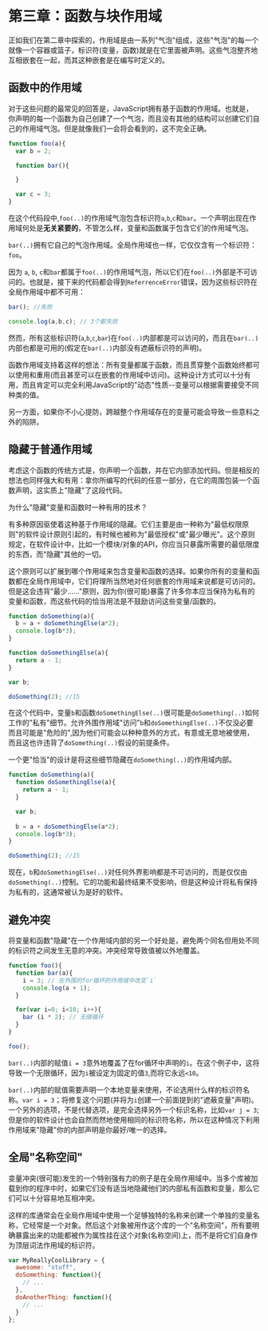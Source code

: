 # 第三章：函数与块作用域

正如我们在第二章中探索的，作用域是由一系列"气泡"组成，这些"气泡"的每一个就像一个容器或篮子，标识符(变量，函数)就是在它里面被声明。这些气泡整齐地互相嵌套在一起，而其这种嵌套是在编写时定义的。

## 函数中的作用域

对于这些问题的最常见的回答是，JavaScript拥有基于函数的作用域。也就是，你声明的每一个函数为自己创建了一个气泡，而且没有其他的结构可以创建它们自己的作用域气泡。但是就像我们一会将会看到的，这不完全正确。

```js
function foo(a){
  var b = 2;

  function bar(){

  }

  var c = 3;
}
```

在这个代码段中,`foo(..)`的作用域气泡包含标识符`a`,`b`,`c`和`bar`。一个声明出现在作用域何处是**无关紧要的**，不管怎么样，变量和函数属于包含它们的作用域气泡。

`bar(..)`拥有它自己的气泡作用域。全局作用域也一样，它仅仅含有一个标识符：`foo`。

因为 `a`, `b`, `c`和`bar`都属于`foo(..)`的作用域气泡，所以它们在`foo(..)`外部是不可访问的。也就是，接下来的代码都会得到`ReferrenceError`错误，因为这些标识符在全局作用域中都不可用：

```js
bar(); //失败

console.log(a,b,c); // 3个都失败
```

然而，所有这些标识符(`a`,`b`,`c`,`bar`)在`foo(..)`内部都是可以访问的，而且在`bar(..)`内部也都是可用的(假定在`bar(..)`内部没有遮蔽标识符的声明)。

函数作用域支持着这样的想法：所有变量都属于函数，而且贯穿整个函数始终都可以使用和重用(而且甚至可以在嵌套的作用域中访问)。这种设计方式可以十分有用，而且肯定可以完全利用JavaScript的"动态"性质--变量可以根据需要接受不同种类的值。

另一方面，如果你不小心提防，跨越整个作用域存在的变量可能会导致一些意料之外的陷阱。

## 隐藏于普通作用域

考虑这个函数的传统方式是，你声明一个函数，并在它内部添加代码。但是相反的想法也同样强大和有用：拿你所编写的代码的任意一部分，在它的周围包装一个函数声明，这实质上"隐藏"了这段代码。

为什么"隐藏"变量和函数时一种有用的技术？

有多种原因驱使着这种基于作用域的隐藏。它们主要是由一种称为"最低权限原则"的软件设计原则引起的，有时候也被称为"最低授权"或"最少曝光"。这个原则规定，在软件设计中，比如一个模块/对象的API，你应当只暴露所需要的最低限度的东西，而"隐藏"其他的一切。

这个原则可以扩展到哪个作用域来包含变量和函数的选择。如果你所有的变量和函数都在全局作用域中，它们将理所当然地对任何嵌套的作用域来说都是可访问的。但是这会违背"最少......"原则，因为你(很可能)暴露了许多你本应当保持为私有的变量和函数，而这些代码的恰当用法是不鼓励访问这些变量/函数的。

```js
function doSomething(a){
  b = a + doSomethingElse(a*2);
  console.log(b*3);
}

function doSomethingElse(a){
  return a - 1;
}

var b;

doSomething(2); //15
```

在这个代码中，变量`b`和函数`doSomethingElse(..)`很可能是`doSomething(..)`如何工作的"私有"细节。允许外围作用域"访问"`b`和`doSomethingElse(..)`不仅没必要而且可能是"危险的",因为他们可能会以种种意外的方式，有意或无意地被使用，而且这也许违背了`doSomething(..)`假设的前提条件。

一个更"恰当"的设计是将这些细节隐藏在`doSomething(..)`的作用域内部。

```js
function doSomething(a){
  function doSomethingElse(a){
    return a - 1;
  }

  var b;
  
  b = a + doSomethingElse(a*2);
  console.log(b*3);
}

doSomething(2); //15
```
现在，`b`和`doSomethingElse(..)`对任何外界影响都是不可访问的，而是仅仅由`doSomething(..)`控制。它的功能和最终结果不受影响，但是这种设计将私有保持为私有的，这通常被认为是好的软件。

## 避免冲突

将变量和函数"隐藏"在一个作用域内部的另一个好处是，避免两个同名但用处不同的标识符之间发生无意的冲突。冲突经常导致值被以外地覆盖。

```js
function foo(){
  function bar(a){
    i = 3; // 在外围的for循环的作用域中改变`i`
    console.log(a + 1);
  }

  for(var i=0; i<10; i++){
    bar (i * 2); // 无限循环
  }
}

foo();
```

`bar(..)`内部的赋值`i = 3`意外地覆盖了在for循环中声明的`i`。在这个例子中，这将导致一个无限循环，因为`i`被设定为固定的值`3`,而将它永远`<10`。

`bar(..)`内部的赋值需要声明一个本地变量来使用，不论选用什么样的标识符名称。`var i = 3`；将修复这个问题(并将为`i`创建一个前面提到的"遮蔽变量"声明)。一个另外的选项，不是代替选项，是完全选择另外一个标识名称，比如`var j = 3`;但是你的软件设计也会自然而然地使用相同的标识符名称，所以在这种情况下利用作用域来"隐藏"你的内部声明是你最好/唯一的选择。

## 全局"名称空间"

变量冲突(很可能)发生的一个特别强有力的例子是在全局作用域中。当多个库被加载到你的程序中时，如果它们没有适当地隐藏他们的内部私有函数和变量，那么它们可以十分容易地互相冲突。

这样的库通常会在全局作用域中使用一个足够独特的名称来创建一个单独的变量名称，它经常是一个对象。然后这个对象被用作这个库的一个"名称空间"，所有要明确暴露出来的功能都被作为属性挂在这个对象(名称空间)上，而不是将它们自身作为顶层词法作用域的标识符。

```js
var MyReallyCoolLibrary = {
  awesome: "stuff",
  doSomething: function(){
    // ...
  },
  doAnotherThing: function(){
    // ...
  }
};
```
